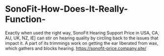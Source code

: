 # SonoFit-How-Does-It-Really-Function-
Exactly when used the right way, SonoFit Hearing Support Price in USA, CA, AU, UK, NZ, IE] can stir on hearing quality by circling back to the issues that impact it. A part of its trimmings work on getting the ear liberated from wax, which gathers and blocks hearing. https://sonofit-price.company.site/
